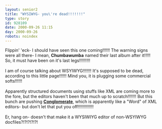 ```yaml
---
layout: senior2
title: "WYSIWYG- you\'re dead!!!!!!!"
type: story
id: 928109
date: 2000-09-26 11:15
day: 2000-09-26
robots: noindex
---
```

Flippin' 'eck- I should have seen this one coming!!!!!! The warning signs were all there- I mean, <b>Chumbawumba</b> named their last album after it!!!!! So, it must have been on it's last legs!!!!!!!!!<br/> <br/>I am of course talking about WSYIWYG!!!!!!! It's supposed to be dead, according to this little page!!!!!! Mind you, it is plugging some commercial softs!!!!!! <br/> <br/>Apparently structured documents using stuffs like XML are coming more to the fore, but the editors haven't been that much up to scratch!!!!!!! But this bunch are pushing <a href="http://www.conglomerate.org/docs/death_of_wysiwyg.html"><b>Conglomerate</b></a>, which is apparently like a "Word" of XML editors- but don't let that put you off!!!!!!!!!!!!!<br/> <br/>Er, hang on- doesn't that make it a WYSIWIYG editor of non-WSYIWYG docfiles?!?!?!?!?!
